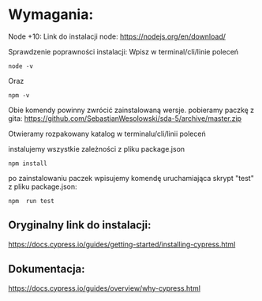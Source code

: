 # Wymagania:

Node +10:
Link do instalacji node:
https://nodejs.org/en/download/

Sprawdzenie poprawności instalacji:
Wpisz w terminal/cli/linie poleceń

```
node -v
```

Oraz

```
npm -v
```

Obie komendy powinny zwrócić zainstalowaną wersje.
pobieramy paczkę z gita:
https://github.com/SebastianWesolowski/sda-5/archive/master.zip

Otwieramy rozpakowany katalog w terminalu/cli/linii poleceń

instalujemy wszystkie zależności z pliku package.json

```
npm install
```

po zainstalowaniu paczek wpisujemy komendę uruchamiająca skrypt "test" z pliku package.json:

```
npm  run test
```

## Oryginalny link do instalacji:

https://docs.cypress.io/guides/getting-started/installing-cypress.html

## Dokumentacja:

https://docs.cypress.io/guides/overview/why-cypress.html
